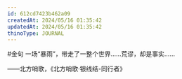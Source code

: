 ```yaml
---
id: 612cd7423b462a09
createdAt: 2024/05/16 01:35:42
updatedAt: 2024/05/16 01:35:42
thinoType: JOURNAL
---
```

#金句 一场“暴雨”，带走了一整个世界……荒谬，却是事实……

——北方哨歌，《北方哨歌·银线结-同行者》